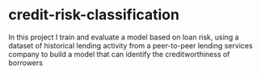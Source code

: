 # credit-risk-classification
In this project I train and evaluate a model based on loan risk, using a dataset of historical lending activity from a peer-to-peer lending services company to build a model that can identify the creditworthiness of borrowers
